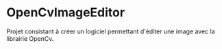 # OpenCvImageEditor
Projet consistant à créer un logiciel permettant d'éditer une image avec la librairie OpenCv.
